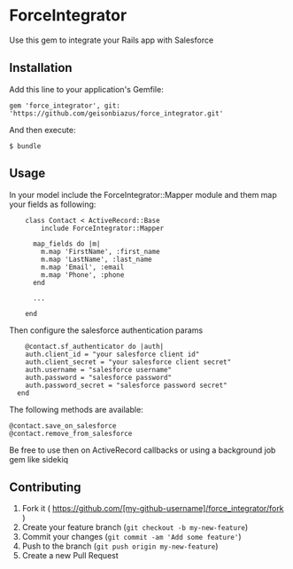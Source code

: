 # ForceIntegrator

Use this gem to integrate your Rails app with Salesforce

## Installation

Add this line to your application's Gemfile:

    gem 'force_integrator', git: 'https://github.com/geisonbiazus/force_integrator.git'

And then execute:

    $ bundle

## Usage

In your model include the ForceIntegrator::Mapper module and them map your fields as following:

		class Contact < ActiveRecord::Base
			include ForceIntegrator::Mapper

		  map_fields do |m|
		  	m.map 'FirstName', :first_name
			m.map 'LastName', :last_name
			m.map 'Email', :email
			m.map 'Phone', :phone
		  end

		  ...

		end

Then configure the salesforce authentication params

		@contact.sf_authenticator do |auth|
	    auth.client_id = "your salesforce client id"
	    auth.client_secret = "your salesforce client secret"
	    auth.username = "salesforce username"
	    auth.password = "salesforce password"
	    auth.password_secret = "salesforce password secret"
	  end

The following methods are available:

	@contact.save_on_salesforce
	@contact.remove_from_salesforce

Be free to use then on ActiveRecord callbacks or using a background job gem like sidekiq

## Contributing

1. Fork it ( https://github.com/[my-github-username]/force_integrator/fork )
2. Create your feature branch (`git checkout -b my-new-feature`)
3. Commit your changes (`git commit -am 'Add some feature'`)
4. Push to the branch (`git push origin my-new-feature`)
5. Create a new Pull Request
